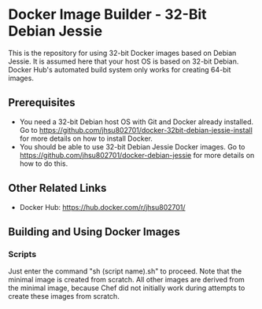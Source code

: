 # Docker Image Builder - 32-Bit Debian Jessie
This is the repository for using 32-bit Docker images based on Debian Jessie.  It is assumed here that your host OS is based on 32-bit Debian.  Docker Hub's automated build system only works for creating 64-bit images.

## Prerequisites
* You need a 32-bit Debian host OS with Git and Docker already installed.  Go to  https://github.com/jhsu802701/docker-32bit-debian-jessie-install for more details on how to install Docker.
* You should be able to use 32-bit Debian Jessie Docker images.  Go to https://github.com/jhsu802701/docker-debian-jessie for more details on how to do this.

## Other Related Links
* Docker Hub: https://hub.docker.com/r/jhsu802701/

## Building and Using Docker Images

### Scripts
Just enter the command "sh (script name).sh" to proceed.  Note that the minimal image is created from scratch.  All other images are derived from the minimal image, because Chef did not initially work during attempts to create these images from scratch.
